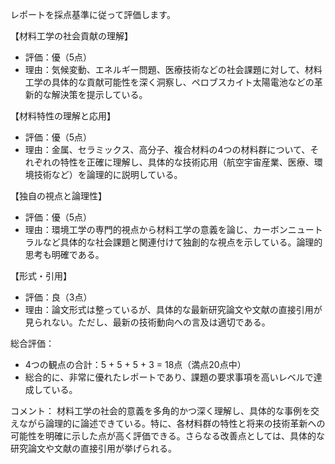 レポートを採点基準に従って評価します。

【材料工学の社会貢献の理解】
- 評価：優（5点）
- 理由：気候変動、エネルギー問題、医療技術などの社会課題に対して、材料工学の具体的な貢献可能性を深く洞察し、ペロブスカイト太陽電池などの革新的な解決策を提示している。

【材料特性の理解と応用】
- 評価：優（5点）
- 理由：金属、セラミックス、高分子、複合材料の4つの材料群について、それぞれの特性を正確に理解し、具体的な技術応用（航空宇宙産業、医療、環境技術など）を論理的に説明している。

【独自の視点と論理性】
- 評価：優（5点）
- 理由：環境工学の専門的視点から材料工学の意義を論じ、カーボンニュートラルなど具体的な社会課題と関連付けて独創的な視点を示している。論理的思考も明確である。

【形式・引用】
- 評価：良（3点）
- 理由：論文形式は整っているが、具体的な最新研究論文や文献の直接引用が見られない。ただし、最新の技術動向への言及は適切である。

総合評価：
- 4つの観点の合計：5 + 5 + 5 + 3 = 18点（満点20点中）
- 総合的に、非常に優れたレポートであり、課題の要求事項を高いレベルで達成している。

コメント：
材料工学の社会的意義を多角的かつ深く理解し、具体的な事例を交えながら論理的に論述できている。特に、各材料群の特性と将来の技術革新への可能性を明確に示した点が高く評価できる。さらなる改善点としては、具体的な研究論文や文献の直接引用が挙げられる。